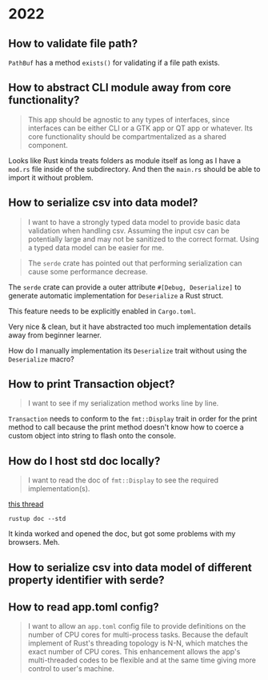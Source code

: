 # 2022

## How to validate file path?

`PathBuf` has a method `exists()` for validating if a file path exists.

## How to abstract CLI module away from core functionality?

> This app should be agnostic to any types of interfaces, since interfaces can be either CLI or a GTK app or QT app or whatever. Its core functionality should be compartmentalized as a shared component.

Looks like Rust kinda treats folders as module itself as long as I have a `mod.rs` file inside of the subdirectory. And then the `main.rs` should be able to import it without problem.

## How to serialize csv into data model?

> I want to have a strongly typed data model to provide basic data validation when handling csv. Assuming the input csv can be potentially large
and may not be sanitized to the correct format. Using a typed data model can be easier for me.

> The `serde` crate has pointed out that performing serialization can cause some performance decrease.

The `serde` crate can provide a outer attribute `#[Debug, Deserialize]` to generate automatic implementation for `Deserialize` a Rust struct.

This feature needs to be explicitly enabled in `Cargo.toml`.

Very nice & clean, but it have abstracted too much implementation details away from beginner learner.

How do I manually implementation its `Deserialize` trait without using the `Deserialize` macro?

## How to print Transaction object?

> I want to see if my serialization method works line by line.

`Transaction` needs to conform to the `fmt::Display` trait in order for the print method to call because the print method doesn't know how to coerce a custom object into string to flash onto the console.

## How do I host std doc locally?

> I want to read the doc of `fmt::Display` to see the required implementation(s).

[this thread](https://www.reddit.com/r/rust/comments/vtjzur/how_to_host_rust_std_docs_on_my_local_machine/)

`
rustup doc --std
`

It kinda worked and opened the doc, but got some problems with my browsers. Meh.

## How to serialize csv into data model of different property identifier with serde?

## How to read app.toml config?

> I want to allow an `app.toml` config file to provide definitions on the number of CPU cores for multi-process tasks.
Because the default implement of Rust's threading topology is N-N, which matches the exact number of CPU cores. This
enhancement allows the app's multi-threaded codes to be flexible and at the same time giving more control to user's
machine.

